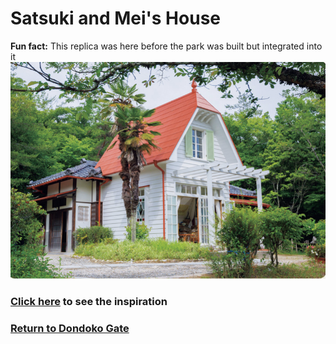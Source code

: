 # Satsuki and Mei's House
**Fun fact:** This replica was here before the park was built but integrated into it
![House](house.png)
### [Click here]() to see the inspiration
### [Return to Dondoko Gate](https://github.com/mollyjones2023/ghibli-simulacrum/blob/main/4-dondoko-forest/forest.md)
